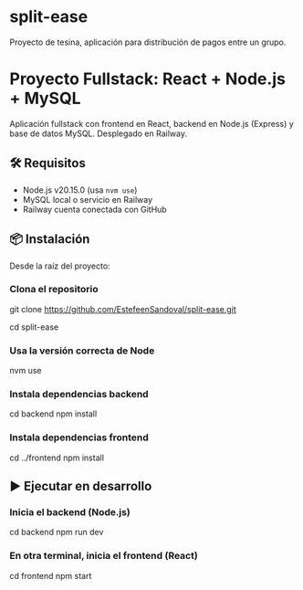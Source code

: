 # split-ease
Proyecto de tesina, aplicación para distribución de pagos entre un grupo.

# Proyecto Fullstack: React + Node.js + MySQL

Aplicación fullstack con frontend en React, backend en Node.js (Express) y base de datos MySQL. Desplegado en Railway.

## 🛠 Requisitos

- Node.js v20.15.0 (usa `nvm use`)
- MySQL local o servicio en Railway
- Railway cuenta conectada con GitHub

## 📦 Instalación

Desde la raíz del proyecto:

### Clona el repositorio
git clone https://github.com/EstefeenSandoval/split-ease.git

cd split-ease

### Usa la versión correcta de Node
nvm use

### Instala dependencias backend
cd backend
npm install

### Instala dependencias frontend
cd ../frontend
npm install

## ▶️ Ejecutar en desarrollo

### Inicia el backend (Node.js)
cd backend
npm run dev

### En otra terminal, inicia el frontend (React)
cd frontend
npm start
